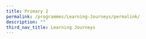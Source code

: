 ```yaml
---
title: Primary 2
permalink: /programmes/Learning-Journeys/permalink/
description: ""
third_nav_title: Learning Journeys
---
```

